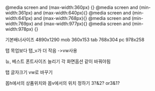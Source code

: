 @media screen and (max-width:360px) {}
@media screen and (min-width:361px) and (max-width:640px){}
@media screen and (min-width:641px) and (max-width:768px){}
@media screen and (min-width:769px) and (max-width:977px){}
@media screen and (min-width:978px) {}

기본배너사이즈 4890x1290
mob 360x153
tab 768x304
pc 978x258

탭 목업보다 탭_v가 더 작음 ->vw사용

뉴, 베스트 폰트사이즈 늘리기 각 화면옵션 같이 바꿔야됨

탭 글자크기 vw로 바꾸기


몹h에서의 상품위치와
몹v에서의 위치 정하기
3?&2? or3&1?